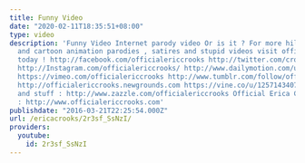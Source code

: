 ```yaml
---
title: Funny Video
date: "2020-02-11T18:35:51+08:00"
type: video
description: 'Funny Video Internet parody video Or is it ? For more hilarious puppet
  and cartoon animation parodies , satires and stupid videos visit officialericcrooks.com
  today ! http://facebook.com/officialericcrooks http://twitter.com/crooks_erica http://youtube.com/user/officialericcrooks
  http://Instagram.com/officialericcrooks/ http://www.dailymotion.com/user/officialericcrooks/1
  https://vimeo.com/officialericcrooks http://www.tumblr.com/follow/officialericcrooks
  http://officialericcrooks.newgrounds.com https://vine.co/u/1257143407999610880 T-shirts
  and stuff : http://www.zazzle.com/officialericcrooks Official Erica Crooks Website
  : http://www.officialericcrooks.com'
publishdate: "2016-03-21T22:25:54.000Z"
url: /ericacrooks/2r3sf_SsNzI/
providers:
  youtube:
    id: 2r3sf_SsNzI
---
```

